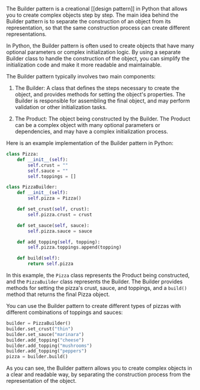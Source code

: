 The Builder pattern is a creational [[design pattern]] in Python that allows you to create complex objects step by step. The main idea behind the Builder pattern is to separate the construction of an object from its representation, so that the same construction process can create different representations.

In Python, the Builder pattern is often used to create objects that have many optional parameters or complex initialization logic. By using a separate Builder class to handle the construction of the object, you can simplify the initialization code and make it more readable and maintainable.

The Builder pattern typically involves two main components:

1.  The Builder: A class that defines the steps necessary to create the object, and provides methods for setting the object's properties. The Builder is responsible for assembling the final object, and may perform validation or other initialization tasks.

2.  The Product: The object being constructed by the Builder. The Product can be a complex object with many optional parameters or dependencies, and may have a complex initialization process.

Here is an example implementation of the Builder pattern in Python:

```python
class Pizza:
    def __init__(self):
        self.crust = ""
        self.sauce = ""
        self.toppings = []

class PizzaBuilder:
    def __init__(self):
        self.pizza = Pizza()

    def set_crust(self, crust):
        self.pizza.crust = crust

    def set_sauce(self, sauce):
        self.pizza.sauce = sauce

    def add_topping(self, topping):
        self.pizza.toppings.append(topping)

    def build(self):
        return self.pizza
```

In this example, the `Pizza` class represents the Product being constructed, and the `PizzaBuilder` class represents the Builder. The Builder provides methods for setting the pizza's crust, sauce, and toppings, and a `build()` method that returns the final Pizza object.

You can use the Builder pattern to create different types of pizzas with different combinations of toppings and sauces:

```python
builder = PizzaBuilder()
builder.set_crust("thin")
builder.set_sauce("marinara")
builder.add_topping("cheese")
builder.add_topping("mushrooms")
builder.add_topping("peppers")
pizza = builder.build()
```

As you can see, the Builder pattern allows you to create complex objects in a clear and readable way, by separating the construction process from the representation of the object.